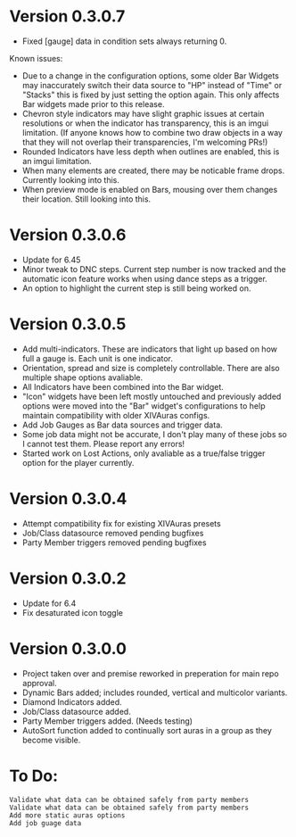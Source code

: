 # Version 0.3.0.7
- Fixed [gauge] data in condition sets always returning 0.

Known issues:
- Due to a change in the configuration options, some older Bar Widgets may inaccurately switch their data source to "HP" instead of "Time" or "Stacks" this is fixed by just setting the option again. This only affects Bar widgets made prior to this release.
- Chevron style indicators may have slight graphic issues at certain resolutions or when the indicator has transparency, this is an imgui limitation. (If anyone knows how to combine two draw objects in a way that they will not overlap their transparencies, I'm welcoming PRs!)
- Rounded Indicators have less depth when outlines are enabled, this is an imgui limitation.
- When many elements are created, there may be noticable frame drops. Currently looking into this.
- When preview mode is enabled on Bars, mousing over them changes their location. Still looking into this.

# Version 0.3.0.6
- Update for 6.45
- Minor tweak to DNC steps. Current step number is now tracked and the automatic icon feature works when using dance steps as a trigger.
- An option to highlight the current step is still being worked on.

# Version 0.3.0.5
- Add multi-indicators. These are indicators that light up based on how full a gauge is. Each unit is one indicator.
- Orientation, spread and size is completely controllable. There are also multiple shape options avaliable.
- All Indicators have been combined into the Bar widget.
- "Icon" widgets have been left mostly untouched and previously added options were moved into the "Bar" widget's configurations to help maintain compatibility with older XIVAuras configs.
- Add Job Gauges as Bar data sources and trigger data.
- Some job data might not be accurate, I don't play many of these jobs so I cannot test them. Please report any errors!
- Started work on Lost Actions, only avaliable as a true/false trigger option for the player currently.

# Version 0.3.0.4
- Attempt compatibility fix for existing XIVAuras presets
- Job/Class datasource removed pending bugfixes
- Party Member triggers removed pending bugfixes

# Version 0.3.0.2
- Update for 6.4
- Fix desaturated icon toggle

# Version 0.3.0.0
- Project taken over and premise reworked in preperation for main repo approval.
- Dynamic Bars added; includes rounded, vertical and multicolor variants.
- Diamond Indicators added.
- Job/Class datasource added.
- Party Member triggers added. (Needs testing)
- AutoSort function added to continually sort auras in a group as they become visible.

# To Do: 
	Validate what data can be obtained safely from party members	Validate what data can be obtained safely from party members
	Add more static auras options
	Add job guage data